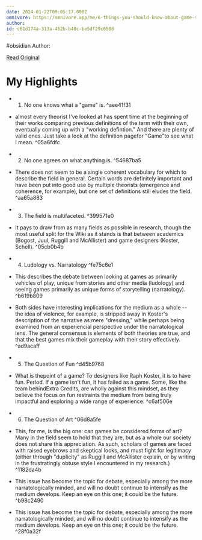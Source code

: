 ```yaml
---
date: 2024-01-22T09:05:17.000Z
omnivore: https://omnivore.app/me/6-things-you-should-know-about-game-studies-game-studies-wiki-fa-18d3065df7d
author: 
id: c61d174a-313a-452b-b40c-be5df29c6508
---
```


#obsidian 
Author: 

[Read Original](https://game-studies.fandom.com/wiki/6_Things_You_Should_Know_About_Game_Studies)

# My Highlights

- 1. No one knows what a "game" is. ^aee41f31

- almost every theorist I've looked at has spent time at the beginning of their works comparing previous definitions of the term with their own, eventually coming up with a "working defintion." And there are plenty of valid ones. Just take a look at the definition pagefor "Game"to see what I mean. ^05a6fdfc

- 2. No one agrees on what anything is. ^54687ba5

- There does not seem to be a single coherent vocabulary for which to describe the field in general. Certain words are definitely important and have been put into good use by multiple theorists (emergence and coherence, for example), but one set of definitions still eludes the field. ^aa65a883

- 3. The field is multifaceted. ^399571e0

- It pays to draw from as many fields as possible in research, though the most useful split for the Wiki as it stands is that between academics (Bogost, Juul, Ruggill and McAllister) and game designers (Koster, Schell). ^05cb0b4b

- 4. Ludology vs. Narratology ^fe75c6e1

- This describes the debate between looking at games as primarily vehicles of play, unique from stories and other media (ludology) and seeing games primarily as unique forms of storytelling (narratology). ^b619b809

- Both sides have interesting implications for the medium as a whole -- the idea of violence, for example, is stripped away in Koster's description of the narrative as mere "dressing," while perhaps being examined from an experiencial perspective under the narratological lens. The general consensus is elements of both theories are true, and that the best games mix their gameplay with their story effectively. ^ad9acaff

- 5. The Question of Fun ^d45b9768

- What is thepoint of a game? To designers like Raph Koster, it is to have fun. Period. If a game isn't fun, it has failed as a game. Some, like the team behindExtra Credits, are wholly against this mindset, as they believe the focus on fun restraints the medium from being truly impactful and exploring a wide range of experience. ^c6af506e

- 6. The Question of Art ^06d8a5fe

- This, for me, is the big one: can games be considered forms of art? Many in the field seem to hold that they are, but as a whole our society does not share this appreciation. As such, scholars of games are faced with raised eyebrows and skeptical looks, and must fight for legitimacy (either through "duplicity" as Ruggill and McAllister explain, or by writing in the frustratingly obtuse style I encountered in my research.) ^1182da4b

- This issue has become the topic for debate, especially among the more narratologically minded, and will no doubt continue to intensify as the medium develops. Keep an eye on this one; it could be the future. ^b98c2490

- This issue has become the topic for debate, especially among the more narratologically minded, and will no doubt continue to intensify as the medium develops. Keep an eye on this one; it could be the future. ^28f0a32f


